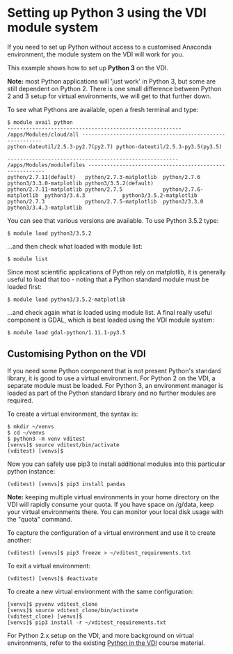 # Setting up Python 3 using the VDI module system

If you need to set up Python without access to a customised Anaconda environment, the module system on the VDI will work for you.

This example shows how to set up **Python 3** on the VDI. 

**Note:** most Python applications will 'just work' in Python 3, but some are still dependent on Python 2. There is one small difference between Python 2 and 3 setup for virtual environments, we will get to that further down.

To see what Pythons are available, open a fresh terminal and type:

```
$ module avail python
-------------------------------------------------------- /apps/Modules/cloud/all ---------------------------------------------------------
python-dateutil/2.5.3-py2.7(py2.7) python-dateutil/2.5.3-py3.5(py3.5)

------------------------------------------------------- /apps/Modules/modulefiles --------------------------------------------------------
python/2.7.11(default)   python/2.7.3-matplotlib  python/2.7.6             python3/3.3.0-matplotlib python3/3.5.2(default)
python/2.7.11-matplotlib python/2.7.5             python/2.7.6-matplotlib  python3/3.4.3            python3/3.5.2-matplotlib
python/2.7.3             python/2.7.5-matplotlib  python3/3.3.0            python3/3.4.3-matplotlib
```

You can see that various versions are available. To use Python 3.5.2 type:

```
$ module load python3/3.5.2
```

...and then check what loaded with module list:

```
$ module list
```

Since most scientific applications of Python rely on matplotlib, it is generally useful to load that too - noting that a Python standard module must be loaded first:

```
$ module load python3/3.5.2-matplotlib
```

...and check again what is loaded using module list. A final really useful component is GDAL, which is best loaded using the VDI module system:

```
$ module load gdal-python/1.11.1-py3.5
```
## Customising Python on the VDI

If you need some Python component that is not present Python's standard library, it is good to use a virtual environment. For Python 2 on the VDI, a separate module must be loaded. For Python 3, an environment manager is loaded as part of the Python standard library and no further modules are required.

To create a virtual environment, the syntax is:

```
$ mkdir ~/venvs
$ cd ~/venvs
$ python3 -m venv vditest
[venvs]$ source vditest/bin/activate
(vditest) [venvs]$
```

Now you can safely use pip3 to install additional modules into this particular python instance:

```
(vditest) [venvs]$ pip3 install pandas
```

**Note:** keeping multiple virtual environments in your home directory on the VDI will rapidly consume your quota. If you have space on /g/data, keep your virtual environments there. You can monitor your local disk usage with the "quota" command.

To capture the configuration of a virtual environment and use it to create another:

```
(vditest) [venvs]$ pip3 freeze > ~/vditest_requirements.txt
```

To exit a virtual environment:

```
(vditest) [venvs]$ deactivate
```

To create a new virtual environment with the same configuration:

```
[venvs]$ pyvenv vditest_clone
[venvs]$ source vditest_clone/bin/activate
(vditest_clone) [venvs]$
[venvs]$ pip3 install -r ~/vditest_requirements.txt
```
For Python 2.x setup on the VDI, and more background on virtual environments, refer to the existing [Python in the VDI](https://github.com/nci/nci-notebooks/tree/master/Python_VDI) course material.